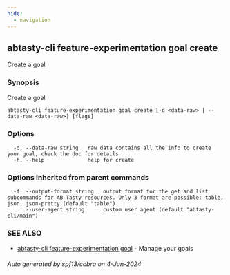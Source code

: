 ```yaml
---
hide:
  - navigation
---
```

## abtasty-cli feature-experimentation goal create

Create a goal

### Synopsis

Create a goal

```
abtasty-cli feature-experimentation goal create [-d <data-raw> | --data-raw <data-raw>] [flags]
```

### Options

```
  -d, --data-raw string   raw data contains all the info to create your goal, check the doc for details
  -h, --help              help for create
```

### Options inherited from parent commands

```
  -f, --output-format string   output format for the get and list subcommands for AB Tasty resources. Only 3 format are possible: table, json, json-pretty (default "table")
      --user-agent string      custom user agent (default "abtasty-cli/main")
```

### SEE ALSO

* [abtasty-cli feature-experimentation goal](abtasty-cli_feature-experimentation_goal.md)	 - Manage your goals

###### Auto generated by spf13/cobra on 4-Jun-2024
